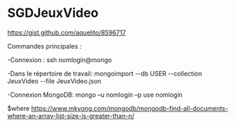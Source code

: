 # SGDJeuxVideo
https://gist.github.com/aquelito/8596717


Commandes principales :

-Connexion : 
ssh nomlogin@mongo

-Dans le répertoire de travail:
mongoimport --db USER --collection JeuxVideo --file JeuxVideo.json

-Connexion MongoDB:
mongo –u nomlogin –p
use nomlogin

$where
https://www.mkyong.com/mongodb/mongodb-find-all-documents-where-an-array-list-size-is-greater-than-n/
